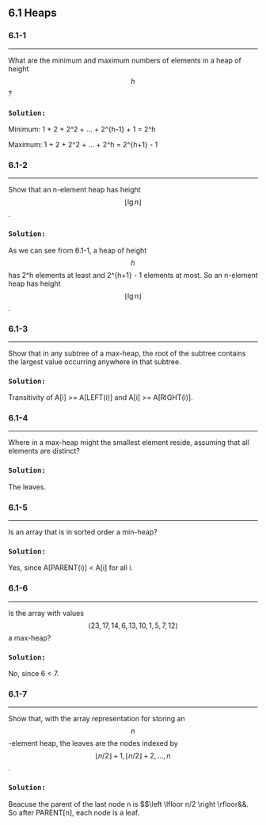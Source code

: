 ## 6.1 Heaps

### 6.1-1
***
What are the minimum and maximum numbers of elements in a heap of height $$h$$?

### `Solution:`
Minimum: 1 + 2 + 2^2 + ... + 2^{h-1} + 1 = 2^h

Maximum: 1 + 2 + 2^2 + ... + 2^h = 2^{h+1} - 1

### 6.1-2
***
Show that an n-element heap has height $$\left \lfloor \lg n \right \rfloor$$.

### `Solution:`
As we can see from 6.1-1, a heap of height $$h$$ has 2^h elements at least and 2^{h+1} - 1 elements at most. 
So an n-element heap has height $$\left \lfloor \lg n \right \rfloor$$.

### 6.1-3
***
Show that in any subtree of a max-heap, the root of the subtree contains the largest value occurring anywhere in that subtree.

### `Solution:`
Transitivity of A[i] >= A[LEFT(i)] and A[i] >= A[RIGHT(i)].

### 6.1-4
***
Where in a max-heap might the smallest element reside, assuming that all elements are distinct?

### `Solution:`
The leaves.

### 6.1-5
***
Is an array that is in sorted order a min-heap?

### `Solution:`
Yes, since A[PARENT(i)] < A[i] for all i.

### 6.1-6
***
Is the array with values $$\left \langle 23, 17, 14, 6, 13, 10, 1, 5, 7, 12 \right \rangle$$ a max-heap?

### `Solution:`
No, since 6 < 7.

### 6.1-7
***
Show that, with the array representation for storing an $$n$$-element heap, the leaves are the nodes indexed by $$\left \lfloor n/2 \right \rfloor + 1, \left \lfloor n/2 \right \rfloor + 2, \dots, n$$.

### `Solution:`
Beacuse the parent of the last node n is $$\left \lfloor n/2 \right \rfloor&&. So after PARENT[n], each node is a leaf.


